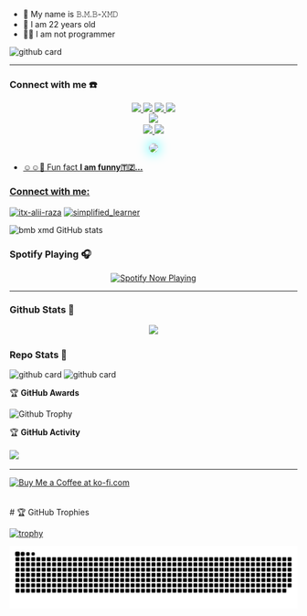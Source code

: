 <p align="center">

- 👤 My name is 𝙱.𝙼.𝙱-𝚇𝙼𝙳 
- 💌 I am 22 years old 
- 👨‍💻 I am not programmer

</p>

![github card](https://github-readme-stats.vercel.app/api/pin/?username=bmbxmd&repo=B.M.B-XMD&theme=dark)

------
### Connect with me ☎️
<p align="center">
  <a href="https://www.instagram.com/bmb_tz"><img src="https://img.shields.io/badge/Instagram-E4405F?style=for-the-badge&logo=instagram&logoColor=white"/> 
  <a href="https://wa.me/255767862457"><img src="https://img.shields.io/badge/WhatsApp-25D366?style=for-the-badge&logo=whatsapp&logoColor=white" />
  <a href="https://www.facebook.com/denic_tz"><img src="https://img.shields.io/badge/Facebook-%234267B2.svg?&style=for-the-badge&logo=facebook&logoColor=white" />
  <a href="https://t.me/bmb_xmd"><img src="https://img.shields.io/badge/Telegram-%230088cc.svg?&style=for-the-badge&logo=telegram&logoColor=white" /> <br>
  <a href="https://youtube.com/bmb=xmd"><img src="https://img.shields.io/badge/YouTube-bmbxmd-ff0000?style=for-the-badge&logo=youtube&logoColor=ff0000&link=https://youtube.com/bmb-xmd" /><br>
  <a name=bmb-xmd=VIEWS&style=flat-square&color=orange" />
  <a href="https://github.com/bmbxmd"><img src="https://img.shields.io/badge/-GitHub-black?style=flat-square&logo=github" /> 
  <a href="https://www.youtube.com/@bmb-xmd"><img src="https://img.shields.io/youtube/channel/subscribers/UCI3Y4qWtkZQlhBq5UQhhmew?style=social" /> <br>
  
<div align="center">
  <img src="https://files.catbox.moe/jw8chw.jpg" width="300" style="border-radius: 20px; box-shadow: 0 0 20px #00ffff;"/>
</div>


- ☺️☺️🦜 Fun fact **I am funny🇹🇿…**

<h3 align="left">Connect with me:</h3>
<p align="left">
<a href="https://linkedin.com/in/itx-alii-raza" target="blank"><img align="center" src="https://raw.githubusercontent.com/rahuldkjain/github-profile-readme-generator/master/src/images/icons/Social/linked-in-alt.svg" alt="itx-alii-raza" height="30" width="40" /></a>
<a href="https://www.instagram.com/bmb_tz?igsh=MTM0Y2p3ZHpxMXZraA==" target="blank"><img align="center" src="https://raw.githubusercontent.com/rahuldkjain/github-profile-readme-generator/master/src/images/icons/Social/instagram.svg" alt="simplified_learner" height="30" width="40" /></a>

![bmb xmd GitHub stats](https://github-readme-stats.vercel.app/api?username=𝙱.𝙼.𝙱-𝚇𝙼𝙳&show_icons=true&theme=radical)
### Spotify Playing 🎧

<p align="center">
  <a href="https://open.spotify.com/user/31nuzemgd72h4llo3dnl2pshegeu?si=qHWmVIfBQhy2KyH0dJgQ2Q&utm_source=copy-link" target="_blank"><img src="https://now-playing-on-spotify.vercel.app/api/spotify" alt="Spotify Now Playing" width="350"/></a>
</p>

------

### Github Stats 🚀

></a></p>
<p align="center"><a href="https://github.com/bmbxmd"><img src="https://github-readme-stats.vercel.app/api/top-langs/?username=zeeoneofficial&theme=radical&layout=compact"></a></p> 

### Repo Stats 🔭

![github card](https://github-readme-stats.vercel.app/api/pin/?username=Pkdriller&repo=INFOGENIE-AI&theme=nightowl)
![github card](https://github-readme-stats.vercel.app/api/pin/?username=bmbxmd&repo=B.M.B-XMD&theme=dark)

<summary>&#127942 <b>GitHub Awards</b>
</summary>

![Github Trophy](https://github-profile-trophy.vercel.app/?username=bmbxmd)


<summary>&#127942 <b>GitHub Activity</b>
</summary>




<br/>
    <a href="https://github.com/khrlmstfa/readme-typing-svg"><img src="https://readme-typing-svg.herokuapp.com?lines=𝐈𝐦+𝐣𝐮𝐬𝐭+trying;𝐁𝐮𝐭+𝐈+𝐖𝐢𝐥𝐥+𝐊𝐞𝐞𝐩+𝐋𝐞𝐚𝐫𝐧𝐢𝐦𝐠;𝐈%20|%20𝐋𝐢𝐤𝐞%20|%20𝐂𝐨𝐝𝐢𝐧𝐠%20:);𝐥𝐞𝐭'𝐬%20𝐬𝐭𝐮𝐝𝐲;𝐓𝐨𝐠𝐞𝐭𝐡𝐞𝐫%2♥️%20:)%20:)&center=true&width=500&height=50"></a>
</p>
<hr/

<div align="center">
<a href='https://ko-fi.com/bmbxmd' target='_blank'><img height='64' style='border:0px;height:64px;' src='https://storage.ko-fi.com/cdn/kofi1.png?v=3' border='0' alt='Buy Me a Coffee at ko-fi.com' /></a>
</div>

<br/>


</details>
</br></br>
# 🏆 GitHub Trophies

[![trophy](https://github-profile-trophy.vercel.app/?username=bmbxmd&theme=onedark)](https://github.com/ryo-ma/github-profile-trophy)
<p align="center">
<img src="https://github.com/Platane/snk/raw/output/github-contribution-grid-snake.svg" alt="nz" width="700"/>
</p>

